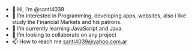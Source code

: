 - 👋 Hi, I’m @santi4039
- 👀 I’m interested in Programming, developing apps, websites, also i like study the Financial Markets and his patrons.
- 🌱 I’m currently learning JavaScript and Java. 
- 💞️ I’m looking to collaborate on any project
- 📫 How to reach me santi4039@yahoo.com.ar

<!---
santi4039/santi4039 is a ✨ special ✨ repository because its `README.md` (this file) appears on your GitHub profile.
You can click the Preview link to take a look at your changes.
--->
